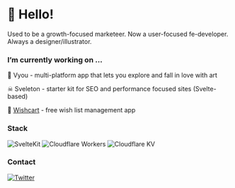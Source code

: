 # 👋 Hello!
Used to be a growth-focused marketeer. Now a user-focused fe-developer. Always a designer/illustrator. 


### I’m currently working on ...
🎨 Vyou - multi-platform app that lets you explore and fall in love with art

☠ Sveleton - starter kit for SEO and performance focused sites (Svelte-based)

🎁 [Wishcart](https://wishcart.com) - free wish list management app


### Stack
![SvelteKit](https://img.shields.io/badge/Svelte/Kit-%23EEE.svg?style=for-the-badge&logo=svelte&logoColor=FF3E00)
![Cloudflare Workers](https://img.shields.io/badge/Cloudflare-Workers-%23f38020.svg?style=for-the-badge&logo=cloudflare&logoColor=f38020)
![Cloudflare KV](https://img.shields.io/badge/Cloudflare-KV-%23f38020.svg?style=for-the-badge&logo=cloudflare&logoColor=f38020)


### Contact
[![Twitter](https://img.shields.io/badge/Twitter-%231DA1F2.svg?style=for-the-badge&logo=Twitter&logoColor=white)](https://twitter.com/emagining)
